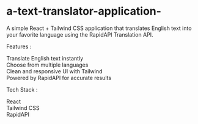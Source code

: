 # a-text-translator-application-
A simple React + Tailwind CSS application that translates English text into your favorite language using the RapidAPI Translation API. 

Features : 

Translate English text instantly  
Choose from multiple languages  
Clean and responsive UI with Tailwind  
Powered by RapidAPI for accurate results  

Tech Stack :

React  
Tailwind CSS  
RapidAPI
